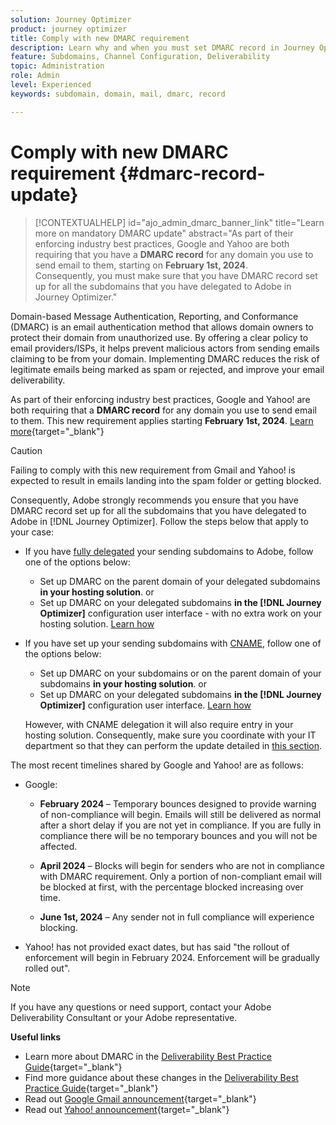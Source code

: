 ```yaml
---
solution: Journey Optimizer
product: journey optimizer
title: Comply with new DMARC requirement
description: Learn why and when you must set DMARC record in Journey Optimizer
feature: Subdomains, Channel Configuration, Deliverability
topic: Administration
role: Admin
level: Experienced
keywords: subdomain, domain, mail, dmarc, record

---
```

# Comply with new DMARC requirement {#dmarc-record-update}

>[!CONTEXTUALHELP]
>id="ajo_admin_dmarc_banner_link"
>title="Learn more on mandatory DMARC update"
>abstract="As part of their enforcing industry best practices, Google and Yahoo are both requiring that you have a **DMARC record** for any domain you use to send email to them, starting on **February 1st, 2024**.<br>Consequently, you must make sure that you have DMARC record set up for all the subdomains that you have delegated to Adobe in Journey Optimizer."

Domain-based Message Authentication, Reporting, and Conformance (DMARC) is an email authentication method that allows domain owners to protect their domain from unauthorized use. By offering a clear policy to email providers/ISPs, it helps prevent malicious actors from sending emails claiming to be from your domain. Implementing DMARC reduces the risk of legitimate emails being marked as spam or rejected, and improve your email deliverability.

As part of their enforcing industry best practices, Google and Yahoo! are both requiring that a **DMARC record** for any domain you use to send email to them. This new requirement applies starting **February 1st, 2024**. [Learn more](https://experienceleague.adobe.com/docs/deliverability-learn/deliverability-best-practice-guide/additional-resources/guidance-around-changes-to-google-and-yahoo.html#dmarc){target="_blank"}

>[!CAUTION]
>
>Failing to comply with this new requirement from Gmail and Yahoo! is expected to result in emails landing into the spam folder or getting blocked.

Consequently, Adobe strongly recommends you ensure that you have DMARC record set up for all the subdomains that you have delegated to Adobe in [!DNL Journey Optimizer]. Follow the steps below that apply to your case:

* If you have [fully delegated](delegate-subdomain.md#full-subdomain-delegation) your sending subdomains to Adobe, follow one of the options below:

    * Set up DMARC on the parent domain of your delegated subdomains **in your hosting solution**.
        or
    * Set up DMARC on your delegated subdomains **in the [!DNL Journey Optimizer]** configuration user interface - with no extra work on your hosting solution. [Learn how](dmarc-record.md#implement-dmarc)

* If you have set up your sending subdomains with [CNAME](delegate-subdomain.md#cname-subdomain-delegation), follow one of the options below:

    * Set up DMARC on your subdomains or on the parent domain of your subdomains **in your hosting solution**.
        or
    * Set up DMARC on your delegated subdomains **in the [!DNL Journey Optimizer]** configuration user interface. [Learn how](dmarc-record.md#implement-dmarc)
    
    However, with CNAME delegation it will also require entry in your hosting solution. Consequently, make sure you coordinate with your IT department so that they can perform the update detailed in [this section](dmarc-record.md#implement-dmarc).
    

The most recent timelines shared by Google and Yahoo! are as follows:

* Google:

    * **February 2024** – Temporary bounces designed to provide warning of non-compliance will begin. Emails will still be delivered as normal after a short delay if you are not yet in compliance. If you are fully in compliance there will be no temporary bounces and you will not be affected.

    * **April 2024** – Blocks will begin for senders who are not in compliance with DMARC requirement. Only a portion of non-compliant email will be blocked at first, with the percentage blocked increasing over time.

    * **June 1st, 2024** – Any sender not in full compliance will experience blocking.

* Yahoo! has not provided exact dates, but has said "the rollout of enforcement will begin in February 2024. Enforcement will be gradually rolled out".

>[!NOTE]
>
>If you have any questions or need support, contact your Adobe Deliverability Consultant or your Adobe representative.

**Useful links**

* Learn more about DMARC in the [Deliverability Best Practice Guide](https://experienceleague.adobe.com/docs/deliverability-learn/deliverability-best-practice-guide/additional-resources/technotes/implement-dmarc.html#about){target="_blank"}
* Find more guidance about these changes in the [Deliverability Best Practice Guide](https://experienceleague.adobe.com/docs/deliverability-learn/deliverability-best-practice-guide/additional-resources/guidance-around-changes-to-google-and-yahoo.html){target="_blank"}
* Read out [Google Gmail announcement](https://blog.google/products/gmail/gmail-security-authentication-spam-protection/){target="_blank"}
* Read out [Yahoo! announcement](https://blog.postmaster.yahooinc.com/post/730172167494483968/more-secure-less-spam){target="_blank"}
